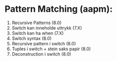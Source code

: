# Pattern Matching (aapm):

1. Recursive Patterns (8.0)
2. Switch kan inneholde uttrykk (7.X)
3. Switch kan ha when (7.X)
4. Switch syntax (8.0)
5. Recursive pattern i switch (8.0)
6. Tuples i switch + stein saks papir (8.0)
7. Deconstruction i switch (8.0)
